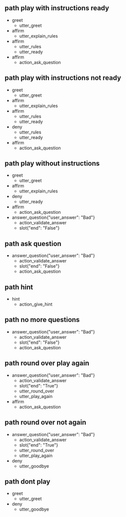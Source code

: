 ## path play with instructions ready
* greet
  - utter_greet
* affirm
  - utter_explain_rules
* affirm
  - utter_rules
  - utter_ready
* affirm
  - action_ask_question

## path play with instructions not ready
* greet
  - utter_greet
* affirm
  - utter_explain_rules
* affirm
  - utter_rules
  - utter_ready
* deny
  - utter_rules
  - utter_ready
* affirm
  - action_ask_question

## path play without instructions
* greet
  - utter_greet
* affirm
  - utter_explain_rules
* deny
  - utter_ready
* affirm
  - action_ask_question
* answer_question{"user_answer": "Bad"}
  - action_validate_answer
  - slot{"end": "False"}

## path ask question
* answer_question{"user_answer": "Bad"}
  - action_validate_answer
  - slot{"end": "False"}
  - action_ask_question

## path hint
* hint
  - action_give_hint

## path no more questions
* answer_question{"user_answer": "Bad"}
  - action_validate_answer
  - slot{"end": "False"}
  - action_ask_question

## path round over play again
* answer_question{"user_answer": "Bad"}
  - action_validate_answer
  - slot{"end": "True"}
  - utter_round_over
  - utter_play_again
* affirm
  - action_ask_question

## path round over not again
* answer_question{"user_answer": "Bad"}
  - action_validate_answer
  - slot{"end": "True"}
  - utter_round_over
  - utter_play_again
* deny
  - utter_goodbye

## path dont play
* greet
  - utter_greet
* deny
  - utter_goodbye
